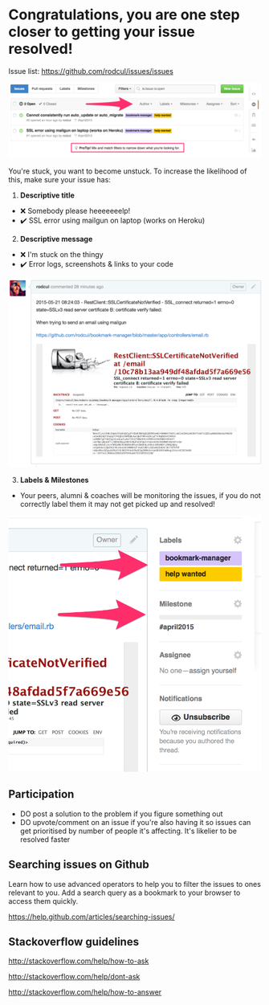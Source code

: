 # Congratulations, you are one step closer to getting your issue resolved!

Issue list: https://github.com/rodcul/issues/issues

![screenshot](/img/issues.png)


You're stuck, you want to become unstuck. To increase the likelihood of this, make sure your issue has:


1. **Descriptive title**
  * :x: Somebody please heeeeeeelp!
  * :heavy_check_mark: SSL error using mailgun on laptop (works on Heroku)

2. **Descriptive message**

  * :x: I'm stuck on the thingy
  * :heavy_check_mark: Error logs, screenshots & links to your code

  ![screenshot](/img/description.png)

3. **Labels & Milestones**
  * Your peers, alumni & coaches will be monitoring the issues, if you do not correctly label them it may not get picked up and resolved!

  ![screenshot](/img/labels.png)

## Participation

* DO post a solution to the problem if you figure something out
* DO upvote/comment on an issue if you're also having it so issues can get prioritised by number of people it's affecting. It's likelier to be resolved faster

## Searching issues on Github

Learn how to use advanced operators to help you to filter the issues to ones relevant to you. Add a search query as a bookmark to your browser to access them quickly.

https://help.github.com/articles/searching-issues/

## Stackoverflow guidelines

http://stackoverflow.com/help/how-to-ask

http://stackoverflow.com/help/dont-ask

http://stackoverflow.com/help/how-to-answer
